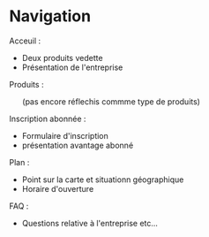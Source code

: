 # **Navigation**

<p>Acceuil :</p>
<ul>
  <li> Deux produits vedette  </li>
  <li> Présentation de l'entreprise</li>
</ul>

<p> Produits :</p>
<ul>
  (pas encore réflechis commme type de produits)
</ul>

<p>Inscription abonnée :</p>
<ul>
  <li> Formulaire d'inscription </li>
  <li> présentation avantage abonné </li>
</ul>

<p>Plan :</p>
<ul>
  <li> Point sur la carte et situationn géographique </li>
  <li> Horaire d'ouverture </li>
</ul>

<p> FAQ :</p>
<ul>
  <li>Questions relative à l'entreprise etc...</li>
</ul>
